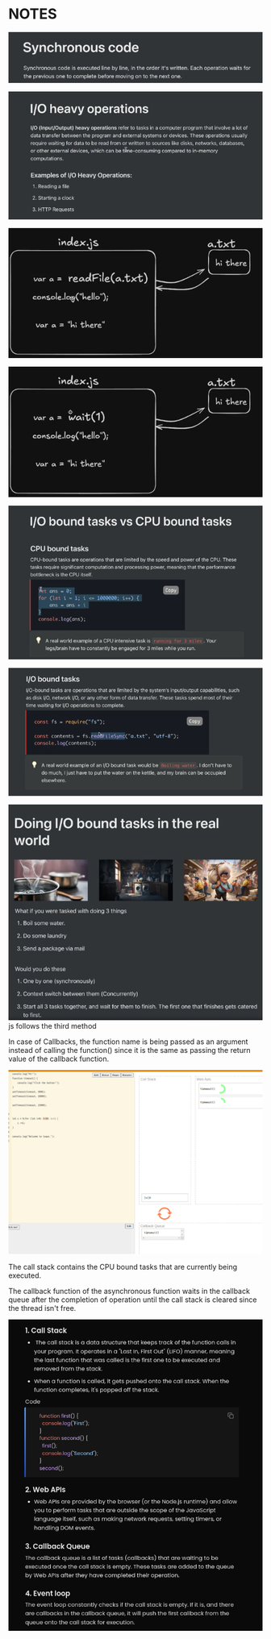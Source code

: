 # NOTES

![alt text](image.png)

![alt text](image-1.png)

![alt text](image-2.png)

![alt text](image-3.png)

![alt text](image-4.png)

![alt text](image-5.png)

![alt text](image-6.png)
js follows the third method

In case of Callbacks, the function name is being passed as an argument instead of calling the function() since it is the same as passing the return value of the callback function.


![alt text](image-7.png)

The call stack contains the CPU bound tasks that are currently being executed.

The callback function of the asynchronous function waits in the callback queue after the completion of operation until the call stack is cleared since the thread isn't free.

![alt text](image-8.png)